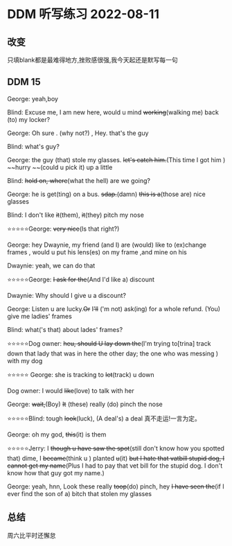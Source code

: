 # DDM 听写练习 2022-08-11

## 改变

只填blank都是最难得地方,挫败感很强,我今天起还是默写每一句

## DDM 15

George: yeah,boy

Blind: Excuse me, I am new here, would u mind ~~working~~(walking me) back (to) my locker?

George: Oh sure . (why not?)  , Hey. that's the guy

Blind: what's guy?

George: the guy (that) stole my glasses. ~~let's catch him.~~(This time I got him ) ~~hurry ~~(could u pick it) up a little

Blind: ~~hold on, where~~(what the hell) are we going?

George: he is get(ting) on a bus. ~~sdap.~~(damn)   ~~this is a~~(those are) nice glasses

Blind: I don't like ~~it~~(them), ~~it~~(they) pitch my nose

⭐️⭐️⭐⭐️⭐George: ~~very nice~~(Is that right?)

George: hey Dwaynie, my friend (and I) are (would) like to (ex)change frames , would u put his lens(es) on my frame ,and mine on his

Dwaynie: yeah, we can do that

⭐️⭐️⭐⭐️⭐George: ~~I ask for the~~(And I'd like a) discount

Dwaynie: Why should I give u a discount?

George: Listen u are lucky.~~Or~~ I~~'ll~~ ('m not) ask(ing) for a whole refund. (You) give me ladies' frames

Blind: what('s that) about lades' frames?

⭐️⭐️⭐⭐️⭐️Dog owner: ~~heu, should U lay down the~~(I'm trying to[trina] track down that lady that was in here the other day;
the one who was messing ) with my dog

⭐️⭐️⭐⭐️⭐️ George: she is tracking to ~~let~~(track) u down

Dog owner: I would ~~like~~(love) to talk with her

George: ~~wait,~~(Boy) ~~It~~ (these) really (do) pinch the nose

⭐️⭐️⭐⭐️⭐Blind: tough ~~look~~(luck), (A deal's) a deal 真不走运!一言为定。

George: oh my god, ~~this~~(it) is them

⭐️⭐️⭐⭐️⭐Jerry: I ~~though u have saw the spot~~(still don't know how you spotted that)  dime, I ~~became~~(think u ) planted ~~u~~(it)
       ~~but I hate that vatbill stupid dog, I cannot get my name~~(Plus I had to pay that vet bill for the stupid dog. I don't know how
that guy got my name.)


George: yeah, hnn, Look these really ~~toop~~(do) pinch, hey
        ~~I have seen the~~(if I ever find the son of a) bitch that stolen my glasses
## 总结

周六比平时还懈怠

